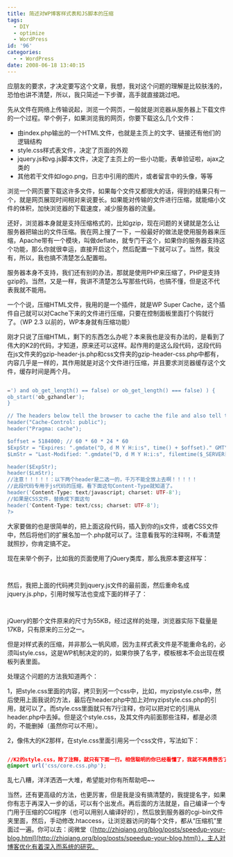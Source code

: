 ```yaml
---
title: 简述对WP博客样式表和JS脚本的压缩
tags:
  - DIY
  - optimize
  - WordPress
id: '96'
categories:
  - - WordPress
date: 2008-06-18 13:40:15
---
```


应朋友的要求，才决定要写这个文章，我想，我对这个问题的理解是比较肤浅的，恐怕也讲不清楚，所以，我只简述一下步骤，高手就直接跳过吧。

先从文件在网络上传输说起，浏览一个网页，一般就是浏览器从服务器上下载文件的一个过程。举个例子，如果浏览我的网页，你要下载这么几个文件：

*   由index.php输出的一个HTML文件，也就是主页上的文字、链接还有他们的逻辑结构
*   style.css样式表文件，决定了页面的外观
*   jquery.js和vg.js脚本文件，决定了主页上的一些小功能，表单验证啦，ajax之类的
*   其他若干文件如logo.png，日志中引用的图片，或者留言中的头像，等等

浏览一个网页要下载这许多文件，如果每个文件又都很大的话，得到的结果只有一个，就是网页展现时间相对来说要长。如果能对传输的文件进行压缩，就能缩小文件的体积，加快浏览器的下载速度，减少服务器的流量。
<!-- more -->
还好，浏览器本身就是支持压缩格式的，比如gzip，现在问题的关键就是怎么让服务器把输出的文件压缩。我在网上搜了一下，一般最好的做法是使用服务器来压缩，Apache带有一个模块，叫做deflate，就专门干这个，如果你的服务器支持这个功能，那么你就很幸运，直接开启这个，然后配置一下就可以了。当然，我没有，所以，我也搞不清楚怎么配置啦。

服务器本身不支持，我们还有别的办法，那就是使用PHP来压缩了，PHP是支持gzip的。当然，又是一样，我讲不清楚怎么写那些代码，也搞不懂，但是这不代表我就不能用。

一个个说，压缩HTML文件，我用的是一个插件，就是WP Super Cache，这个插件自己就可以对Cache下来的文件进行压缩，只要在控制面板里面打个钩就行了。（WP 2.3 以前的，WP本身就有压缩功能）

刚才只说了压缩HTML，剩下的东西怎么办呢？本来我也是没有办法的，是看到了伟大的K2的代码，才知道，原来还可以这样。起作用的是这么段代码，这段代码在js文件夹的gzip-header-js.php和css文件夹的gzip-header-css.php中都有，内容几乎是一样的，其作用就是对这个文件进行压缩，并且要求浏览器缓存这个文件，缓存时间是两个月。

```php

=') and ob_get_length() == false) or ob_get_length() === false) ) {
ob_start('ob_gzhandler');
}

// The headers below tell the browser to cache the file and also tell the browser it is JavaScript.
header("Cache-Control: public");
header("Pragma: cache");

$offset = 5184000; // 60 * 60 * 24 * 60
$ExpStr = "Expires: ".gmdate("D, d M Y H:i:s", time() + $offset)." GMT";
$LmStr = "Last-Modified: ".gmdate("D, d M Y H:i:s", filemtime($_SERVER['SCRIPT_FILENAME']))." GMT";

header($ExpStr);
header($LmStr);
//注意！！！！！：以下两个header是二选一的，千万不能全放上去啊！！！！！
//此段代码专用于js代码的压缩，看下面这句Content-Type就知道了。
header('Content-Type: text/javascript; charset: UTF-8');
//如果是CSS文件，替换成下面这句
header('Content-Type: text/css; charset: UTF-8');
?>

```

大家要做的也是很简单的，把上面这段代码，插入到你的js文件，或者CSS文件中，然后将他们的扩展名加一个.php就可以了。注意看我写的注释啊，不看清楚就照抄，你肯定搞不定。

现在来举个例子，比如我的页面使用了jQuery类库，那么我原本要这样写：

```html



```

然后，我把上面的代码拷贝到jquery.js文件的最前面，然后重命名成jquery.js.php，引用时候写法也变成下面的样子了：

```html



```

jQuery的那个文件原来的尺寸为55KB，经过这样的处理，浏览器实际下载量是17KB，只有原来的三分之一。

但是对样式表的压缩，并非那么一帆风顺，因为主样式表文件是不能重命名的，必须叫style.css，这是WP机制决定的的，如果你换了名字，模板根本不会出现在模板列表里面。

处理这个问题的方法我知道两个：

1，把style.css里面的内容，拷贝到另一个css中，比如，myzipstyle.css中，然后使用上面我说的方法，最后在header.php中加上对myzipstyle.css.php的引用，就可以了。而style.css里面就只有7行注释，你可以把对它的引用从header.php中去掉。但是这个style.css，及其文件内前面那些注释，都是必须的，不能删掉（虽然你可以不用）。

2，像伟大的K2那样，在style.css里面引用另一个css文件，写法如下：

```css

//K2的style.css，除了注释，就只有下面一行。相信聪明的你已经看懂了，我就不再费唇舌了。
@import url('css/core.css.php');

```

乱七八糟，洋洋洒洒一大堆，希望能对你有所帮助吧~~

当然，还有更高级的方法，也更厉害，但是我是没有搞清楚的，我提提名字，如果你有志于再深入一步的话，可以有个出发点。再后面的方法就是，自己编译一个专门用于压缩的CGI程序（也可以用别人编译好的），然后放到服务器的cgi-bin文件夹里面，然后，手动修改.htaccess，让浏览器访问的每个文件，都从“压缩机”里面过一遍。你可以去：阅微堂（[http://zhiqiang.org/blog/posts/speedup-your-blog.html](http://zhiqiang.org/blog/posts/speedup-your-blog.html)），主人对博客优化有着深入而系统的研究。